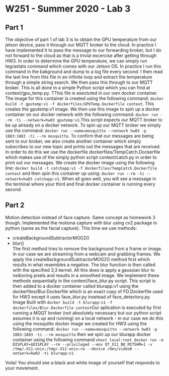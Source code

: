  # W251 - Summer 2020 - Lab 3
 ## Part 1
 The objective of part 1 of lab 3 is to obtain the GPU temperature from our jetson device, pass it through our MQTT broker to the cloud. In practice I have implemented it to pass the message to our forwarding broker, but I do not forward to the cloud as that is a trivial excercise after getting through HW3. In order to determine the GPU temperature, we can simply run tegrastats command which comes with our Jetson OS. In practice I run this command in the bakground and dump to a log file every second. I then read the last line from this file in an infinite loop and extract the temperature through a simple string search. We then pass this through to our MQTT broker. This is all done in a simple Python script which you can find at context/gpu_temp.py. TThis file is exectuted in our own docker container. The image for this container is created using the following command: `docker build -t gputemp:v1 -f dockerfiles/GPUTemp.Dockerfile context`. This creates the gputemp:v1 image. We then use this image to spin up a docker container on our docker network with the following command: `docker run --rm -ti --network=hw03 gputemp:v1`.This script expects our MQTT broker to be up already on a docker network. To spin up our MQTT broker we simply use the command: `docker run --name=mosquitto --network hw03 -p 1883:1883 -ti --rm mosquitto`. To confirm that our messages are being sent to our broker, we also create another container which simply subscribes to our new topic and prints out the messages that are received. In order to do this we use the dockerfile dockerfiles/TempCatch.Dockerfile which makes use of the simply python script context/catch.py in order to print out our messages. We create the docker image using the following line: `docker build -t catchapp:v1 -f dockerfiles/TempCatch.Dockerfile context` and then spin this container up using: `docker run --rm -ti --network=hw03 catchapp:v1`. When all goes well, you will see a message in the terminal where your third and final docker container is running every second.
 
 
 ## Part 2
 Motion detection instead of face capture. Same concept as homework 3 though. Implemented the motiona capture with blur using cv2 package in python (same as the facial capture). This time we use methods:
 - createBackgroundSubtractorMOG2()
 - blur()  
 The first method tries to remove the background from a frame or image. In our case we are streaming from a webcam and grabbing frames. We apply the createBackgroundSubtractorMOG2() method first which results in what resembles a negative. The blur function is then called with the specified 3,3 kernel. All this does is apply a gaussian blur to neiboring pixels and results in a smoothed image. We implement these methods sequentially in the context/face_blur.py script. This script is then added to a docker container called blurapp:v1 using the dockerfiles/Blur.Dockerfile which is an exact copy of FD.Dockerfile used for HW3 except it uses face_blur.py insetead of face_detectory.py.  
Image Built with `docker build -t blurapp:v1 -f dockerfiles/Blur.Dockerfile context`Our aplication is executed by first running a MQQT broker (not absolutely necessary but our python script assumes it is up and running) on a local network - in our case we do this using the mosquitto docker image we created for HW3 using the following command: `docker run --name=mosquitto --network hw03 -p 1883:1883 -ti --rm mosquitto` then we spin up our blurapp docker container using the following command
`xhost local:root
docker run -e DISPLAY=$DISPLAY --rm --privileged --env QT_X11_NO_MITSHM=1 -v /tmp/.X11-unix:/tmp/.X11-unix:rw --device /dev/video0 --network=hw03 -ti blurapp:v1`  

Voila! You should see a black and white image of yourself that responds to your movement.
 
